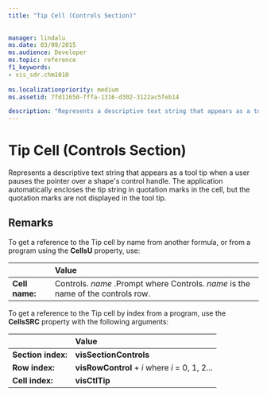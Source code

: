 ```yaml
---
title: "Tip Cell (Controls Section)"
 
 
manager: lindalu
ms.date: 03/09/2015
ms.audience: Developer
ms.topic: reference
f1_keywords:
- vis_sdr.chm1010
 
ms.localizationpriority: medium
ms.assetid: 7fd11650-fffa-1316-d302-3122ac5feb14

description: "Represents a descriptive text string that appears as a tool tip when a user pauses the pointer over a shape's control handle. The application automatically encloses the tip string in quotation marks in the cell, but the quotation marks are not displayed in the tool tip."
---
```


# Tip Cell (Controls Section)

Represents a descriptive text string that appears as a tool tip when a user pauses the pointer over a shape's control handle. The application automatically encloses the tip string in quotation marks in the cell, but the quotation marks are not displayed in the tool tip.
  
## Remarks

To get a reference to the Tip cell by name from another formula, or from a program using the **CellsU** property, use: 
  
||Value |
|:-----|:-----|
| **Cell name:**  <br/> | Controls. *name* .Prompt where Controls.  *name*  is the name of the controls row. |
   
To get a reference to the Tip cell by index from a program, use the **CellsSRC** property with the following arguments: 
  
||Value |
|:-----|:-----|
| **Section index:**  <br/> |**visSectionControls** <br/> |
| **Row index:**  <br/> |**visRowControl** +  *i*            where  *i*  = 0, 1, 2... |
| **Cell index:**  <br/> |**visCtlTip** <br/> |
   


